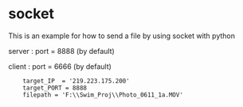 # socket

This is an example for how to send a file by using socket with python


server : port = 8888 (by default) 

client : port = 6666 (by default) 

        target_IP  = '219.223.175.200'
        target_PORT = 8888
        filepath = 'F:\\Swim_Proj\\Photo_0611_1a.MOV'



